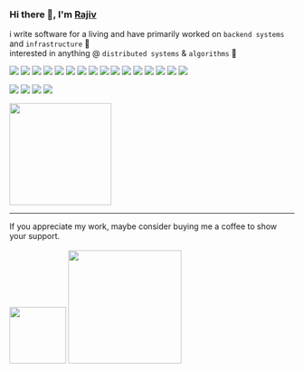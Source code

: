 <h3>
Hi there 👋, I'm
<a href="https://iamrajiv.github.io">Rajiv</a>
</h3>

i write software for a living and have primarily worked on `backend systems` and `infrastructure` 🌻
<br />
interested in anything @ `distributed systems` & `algorithms` 🌻

<!-- Social Profiles -->

<a href="https://www.facebook.com/iamrajivranjansingh"><img src="https://img.shields.io/static/v1?color=0969da&label=%20&labelColor=5c5c5c&logo=facebook&logoColor=ffffff&message=Facebook&style=for-the-badge" /></a>
<a href="https://github.com/iamrajiv"><img src="https://img.shields.io/static/v1?color=0969da&label=%20&labelColor=5c5c5c&logo=github&logoColor=ffffff&message=GitHub&style=for-the-badge" /></a>
<a href="https://gitlab.com/iamrajiv"><img src="https://img.shields.io/static/v1?color=0969da&label=%20&labelColor=5c5c5c&logo=gitlab&logoColor=ffffff&message=GitLab&style=for-the-badge" /></a>
<a href="mailto:rajivperfect007@gmail.com"><img src="https://img.shields.io/static/v1?color=0969da&label=%20&labelColor=5c5c5c&logo=gmail&logoColor=ffffff&message=Gmail&style=for-the-badge" /></a>
<a href="https://scholar.google.com/citations?user=WfnukvEAAAAJ"><img src="https://img.shields.io/static/v1?color=0969da&label=%20&labelColor=5c5c5c&logo=googlescholar&logoColor=ffffff&message=Google Scholar&style=for-the-badge" /></a>
<a href="https://iamrajiv.hashnode.dev"><img src="https://img.shields.io/static/v1?color=0969da&label=%20&labelColor=5c5c5c&logo=hashnode&logoColor=ffffff&message=Hashnode&style=for-the-badge" /></a>
<a href="https://www.instagram.com/iamrajivranjansingh"><img src="https://img.shields.io/static/v1?color=0969da&label=%20&labelColor=5c5c5c&logo=instagram&logoColor=ffffff&message=Instagram&style=for-the-badge" /></a>
<a href="https://keybase.io/iamrajiv"><img src="https://img.shields.io/static/v1?color=0969da&label=%20&labelColor=5c5c5c&logo=keybase&logoColor=ffffff&message=Keybase&style=for-the-badge" /></a>
<a href="https://www.linkedin.com/in/iamrajivranjansingh"><img src="https://img.shields.io/static/v1?color=0969da&label=%20&labelColor=5c5c5c&logo=linkedin&logoColor=ffffff&message=LinkedIn&style=for-the-badge" /></a>
<a href="https://linktr.ee/iamrajiv"><img src="https://img.shields.io/static/v1?color=0969da&label=%20&labelColor=5c5c5c&logo=linktree&logoColor=ffffff&message=Linktree&style=for-the-badge" /></a>
<a href="https://iamrajivranjansingh.medium.com"><img src="https://img.shields.io/static/v1?color=0969da&label=%20&labelColor=5c5c5c&logo=medium&logoColor=ffffff&message=Medium&style=for-the-badge" /></a>
<a href="https://orcid.org/0000-0002-1266-4790"><img src="https://img.shields.io/static/v1?color=0969da&label=%20&labelColor=5c5c5c&logo=orcid&logoColor=ffffff&message=ORCID&style=for-the-badge" /></a>
<a href="https://www.quora.com/profile/Rajiv-Ranjan-Singh-67"><img src="https://img.shields.io/static/v1?color=0969da&label=%20&labelColor=5c5c5c&logo=quora&logoColor=ffffff&message=Quora&style=for-the-badge" /></a>
<a href="https://stackexchange.com/users/14236807/rajiv-ranjan-singh?tab=accounts"><img src="https://img.shields.io/static/v1?color=0969da&label=%20&labelColor=5c5c5c&logo=stack-exchange&logoColor=ffffff&message=Stack%20Exchange&style=for-the-badge" /></a>
<a href="https://stackoverflow.com/users/10765954/rajiv-ranjan-singh?tab=profile"><img src="https://img.shields.io/static/v1?color=0969da&label=%20&labelColor=5c5c5c&logo=stack-overflow&logoColor=ffffff&message=Stack%20Overflow&style=for-the-badge" /></a>
<a href="https://twitter.com/therajiv"><img src="https://img.shields.io/static/v1?color=0969da&label=%20&labelColor=5c5c5c&logo=twitter&logoColor=ffffff&message=Twitter&style=for-the-badge" /></a>

<!-- Coding Profiles -->

<a href="https://www.codechef.com/users/iamrajiv"><img src="https://img.shields.io/static/v1?color=0969da&label=%20&labelColor=5c5c5c&logo=codechef&logoColor=ffffff&message=CodeChef&style=for-the-badge" /></a>
<a href="https://codeforces.com/profile/iamrajiv"><img src="https://img.shields.io/static/v1?color=0969da&label=%20&labelColor=5c5c5c&logo=codeforces&logoColor=ffffff&message=Codeforces&style=for-the-badge" /></a>
<a href="https://www.hackerearth.com/@iamrajiv"><img src="https://img.shields.io/static/v1?color=0969da&label=%20&labelColor=5c5c5c&logo=hackerearth&logoColor=ffffff&message=HackerEarth&style=for-the-badge" /></a>
<a href="https://www.hackerrank.com/iamrajiv"><img src="https://img.shields.io/static/v1?color=0969da&label=%20&labelColor=5c5c5c&logo=hackerrank&logoColor=ffffff&message=HackerRank&style=for-the-badge" /></a>

<!-- Stats -->
<img src="https://github-readme-stats.vercel.app/api?username=iamrajiv&bg_color=0969da&border_color=0969da&count_private=true&icon_color=ffffff&include_all_commits=true&show_icons=true&text_color=ffffff&title_color=ffffff" height="180" width="auto" />

---

<!-- Buy Me A Coffee -->

If you appreciate my work, maybe consider buying me a coffee to show your support.
<br /><br />
<a href="https://github.com/sponsors/iamrajivv" target="_blank"><img src="https://github.githubassets.com/images/email/sponsors/mona.png" height="auto" width="100"></a>
<a href="https://www.buymeacoffee.com/iamrajiv" target="_blank"><img src="https://cdn.buymeacoffee.com/buttons/v2/default-yellow.png" height="auto" width="200"></a>
